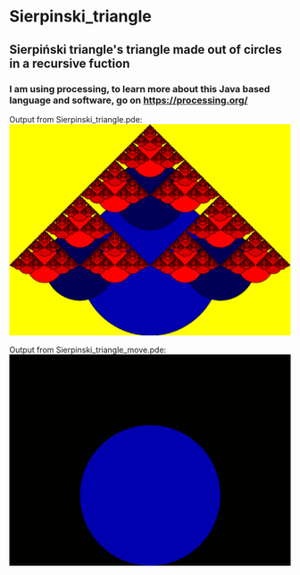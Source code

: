 # Sierpinski_triangle
## Sierpiński triangle's triangle made out of circles in a recursive fuction
### I am using processing, to learn more about this Java based language and software, go on https://processing.org/

Output from Sierpinski_triangle.pde:
![Sierpiński triangle](/pictures/triangle_0001.png)


Output from Sierpinski_triangle_move.pde: 
![Sierpiński triangle](/pictures/triangleAnimation.gif)

